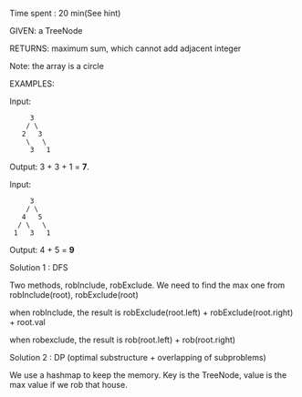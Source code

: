 Time spent : 20 min(See hint)

GIVEN: a TreeNode

RETURNS: maximum sum, which cannot add adjacent integer

Note: the array is a circle

EXAMPLES:

Input: 

```
     3
    / \
   2   3
    \   \ 
     3   1
```

Output:  3 + 3 + 1 = **7**.

Input: 

```
     3
    / \
   4   5
  / \   \ 
 1   3   1
```

Output:   4 + 5 = **9**



Solution 1 : DFS

Two methods, robInclude, robExclude. We need to find the max one from robInclude(root), robExclude(root)

when robInclude, the result is robExclude(root.left) + robExclude(root.right) + root.val

when robexclude, the result is rob(root.left) + rob(root.right)



Solution 2 : DP (optimal substructure + overlapping of subproblems)

We use a hashmap to keep the memory. Key is the TreeNode, value is the max value if we rob that house.